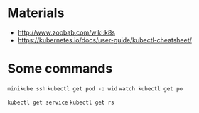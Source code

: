 # Materials

* http://www.zoobab.com/wiki:k8s
* https://kubernetes.io/docs/user-guide/kubectl-cheatsheet/

# Some commands

`minikube ssh`
`kubectl get pod -o wid`
`watch kubectl get po`

`kubectl get service`
`kubectl get rs`